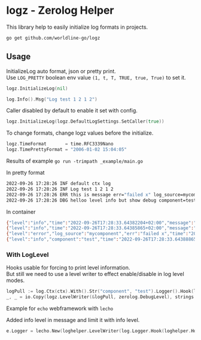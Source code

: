 # logz - Zerolog Helper

This library help to easily initialize log formats in projects.

```sh
go get github.com/worldline-go/logz
```

## Usage

InitializeLog auto format, json or pretty print.  
Use `LOG_PRETTY` boolean env value `(1, t, T, TRUE, true, True)` to set it.

```go
logz.InitializeLog(nil)

log.Info().Msg("Log test 1 2 1 2")
```

Caller disabled by default to enable it set with config.

```go
logz.InitializeLog(logz.DefaultLogSettings.SetCaller(true))
```

To change formats, change logz values before the initialize.

```go
logz.TimeFormat       = time.RFC3339Nano
logz.TimePrettyFormat = "2006-01-02 15:04:05"
```

Results of example `go run -trimpath _example/main.go`

In pretty format

```sh
2022-09-26 17:28:26 INF default ctx log
2022-09-26 17:28:26 INF Log test 1 2 1 2
2022-09-26 17:28:26 ERR this is message err="failed x" log_source=mycomponent
2022-09-26 17:28:26 DBG helloo level info but show debug component=test
```

In container

```sh
{"level":"info","time":"2022-09-26T17:28:33.64382204+02:00","message":"default ctx log"}
{"level":"info","time":"2022-09-26T17:28:33.64385865+02:00","message":"Log test 1 2 1 2"}
{"level":"error","log_source":"mycomponent","err":"failed x","time":"2022-09-26T17:28:33.64387864+02:00","message":"this is message"}
{"level":"info","component":"test","time":"2022-09-26T17:28:33.64388865+02:00","level":"debug","message":"helloo level info but show debug"}
```

### With LogLevel

Hooks usable for forcing to print level information.  
But still we need to use a level writer to effect enable/disable in log level modes.

```go
logPull := log.Ctx(ctx).With().Str("component", "test").Logger().Hook(logz.Hooks.DebugHook)
_, _ = io.Copy(logz.LevelWriter(&logPull, zerolog.DebugLevel), strings.NewReader("message X"))
```

Example for `echo` webframework with `lecho`

Added info level in message and limit it with info level.

```go
e.Logger = lecho.New(loghelper.LevelWriter(log.Logger.Hook(loghelper.Hooks.InfoHook), zerolog.InfoLevel))
```
